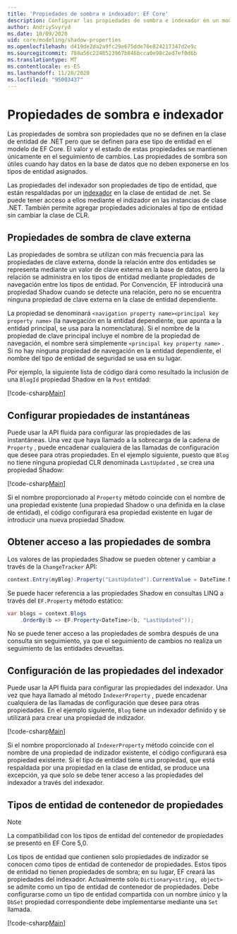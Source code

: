 ```yaml
---
title: 'Propiedades de sombra e indexador: EF Core'
description: Configurar las propiedades de sombra e indexador en un modelo de Entity Framework Core
author: AndriySvyryd
ms.date: 10/09/2020
uid: core/modeling/shadow-properties
ms.openlocfilehash: d419de2da2a9fc29e675dde76e824217347d2e9c
ms.sourcegitcommit: 788a56c2248523967b846bcca0e98c2ed7ef0d6b
ms.translationtype: MT
ms.contentlocale: es-ES
ms.lasthandoff: 11/20/2020
ms.locfileid: "95003437"
---
```

# <a name="shadow-and-indexer-properties"></a>Propiedades de sombra e indexador

Las propiedades de sombra son propiedades que no se definen en la clase de entidad de .NET pero que se definen para ese tipo de entidad en el modelo de EF Core. El valor y el estado de estas propiedades se mantienen únicamente en el seguimiento de cambios. Las propiedades de sombra son útiles cuando hay datos en la base de datos que no deben exponerse en los tipos de entidad asignados.

Las propiedades del indexador son propiedades de tipo de entidad, que están respaldadas por un [indexador](/dotnet/csharp/programming-guide/indexers/) en la clase de entidad de .net. Se puede tener acceso a ellos mediante el indizador en las instancias de clase .NET. También permite agregar propiedades adicionales al tipo de entidad sin cambiar la clase de CLR.

## <a name="foreign-key-shadow-properties"></a>Propiedades de sombra de clave externa

Las propiedades de sombra se utilizan con más frecuencia para las propiedades de clave externa, donde la relación entre dos entidades se representa mediante un valor de clave externa en la base de datos, pero la relación se administra en los tipos de entidad mediante propiedades de navegación entre los tipos de entidad. Por Convención, EF introducirá una propiedad Shadow cuando se detecte una relación, pero no se encuentra ninguna propiedad de clave externa en la clase de entidad dependiente.

La propiedad se denominará `<navigation property name><principal key property name>` (la navegación en la entidad dependiente, que apunta a la entidad principal, se usa para la nomenclatura). Si el nombre de la propiedad de clave principal incluye el nombre de la propiedad de navegación, el nombre será simplemente `<principal key property name>` . Si no hay ninguna propiedad de navegación en la entidad dependiente, el nombre del tipo de entidad de seguridad se usa en su lugar.

Por ejemplo, la siguiente lista de código dará como resultado la inclusión de una `BlogId` propiedad Shadow en la `Post` entidad:

[!code-csharp[Main](../../../samples/core/Modeling/Conventions/ShadowForeignKey.cs?name=Conventions&highlight=21-23)]

## <a name="configuring-shadow-properties"></a>Configurar propiedades de instantáneas

Puede usar la API fluida para configurar las propiedades de las instantáneas. Una vez que haya llamado a la sobrecarga de la cadena de `Property` , puede encadenar cualquiera de las llamadas de configuración que desee para otras propiedades. En el ejemplo siguiente, puesto que `Blog` no tiene ninguna propiedad CLR denominada `LastUpdated` , se crea una propiedad Shadow:

[!code-csharp[Main](../../../samples/core/Modeling/FluentAPI/ShadowProperty.cs?name=ShadowProperty&highlight=8)]

Si el nombre proporcionado al `Property` método coincide con el nombre de una propiedad existente (una propiedad Shadow o una definida en la clase de entidad), el código configurará esa propiedad existente en lugar de introducir una nueva propiedad Shadow.

## <a name="accessing-shadow-properties"></a>Obtener acceso a las propiedades de sombra

Los valores de las propiedades Shadow se pueden obtener y cambiar a través de la `ChangeTracker` API:

```csharp
context.Entry(myBlog).Property("LastUpdated").CurrentValue = DateTime.Now;
```

Se puede hacer referencia a las propiedades Shadow en consultas LINQ a través del `EF.Property` método estático:

```csharp
var blogs = context.Blogs
    .OrderBy(b => EF.Property<DateTime>(b, "LastUpdated"));
```

No se puede tener acceso a las propiedades de sombra después de una consulta sin seguimiento, ya que el seguimiento de cambios no realiza un seguimiento de las entidades devueltas.

## <a name="configuring-indexer-properties"></a>Configuración de las propiedades del indexador

Puede usar la API fluida para configurar las propiedades del indexador. Una vez que haya llamado al método `IndexerProperty` , puede encadenar cualquiera de las llamadas de configuración que desee para otras propiedades. En el ejemplo siguiente, `Blog` tiene un indexador definido y se utilizará para crear una propiedad de indizador.

[!code-csharp[Main](../../../samples/core/Modeling/FluentAPI/IndexerProperty.cs?name=ShadowProperty&highlight=3)]

Si el nombre proporcionado al `IndexerProperty` método coincide con el nombre de una propiedad de indizador existente, el código configurará esa propiedad existente. Si el tipo de entidad tiene una propiedad, que está respaldada por una propiedad en la clase de entidad, se produce una excepción, ya que solo se debe tener acceso a las propiedades del indexador a través del indexador.

## <a name="property-bag-entity-types"></a>Tipos de entidad de contenedor de propiedades

> [!NOTE]
> La compatibilidad con los tipos de entidad del contenedor de propiedades se presentó en EF Core 5,0.

Los tipos de entidad que contienen solo propiedades de indizador se conocen como tipos de entidad de contenedor de propiedades. Estos tipos de entidad no tienen propiedades de sombra; en su lugar, EF creará las propiedades del indexador. Actualmente solo `Dictionary<string, object>` se admite como un tipo de entidad de contenedor de propiedades. Debe configurarse como un tipo de entidad compartida con un nombre único y la `DbSet` propiedad correspondiente debe implementarse mediante una `Set` llamada.

[!code-csharp[Main](../../../samples/core/Modeling/FluentAPI/SharedType.cs?name=SharedType&highlight=3,7)]
